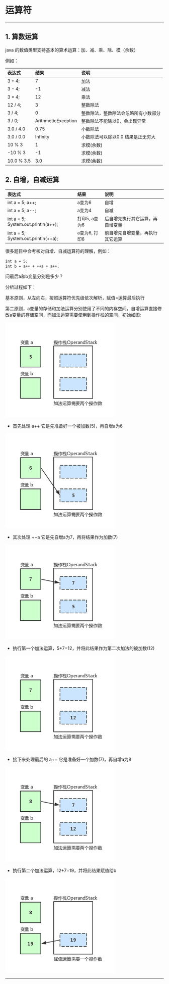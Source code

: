 # 运算符

---

## 1. 算数运算

java 的数值类型支持基本的算术运算：加、减、乘、除、模（余数）

例如：

| 表达式 | 结果 | 说明 |
| :--- | :--- | :--- |
| 3 + 4; | 7 | 加法 |
| 3 - 4; | -1 | 减法 |
| 3 \* 4; | 12 | 乘法 |
| 12 / 4; | 3 | 整数除法 |
| 3 / 4; | 0 | 整数除法，整数除法会忽略所有小数部分 |
| 3 / 0; | ArithmeticException | 整数除法不能除以0，会出现异常 |
| 3.0 / 4.0 | 0.75 | 小数除法 |
| 3.0 / 0.0 | Infinity | 小数除法可以除以0.0 结果是正无穷大 |
| 10 % 3 | 1 | 求模(余数) |
| -10 % 3 | -1 | 求模(余数) |
| 10.0 % 3.5 | 3.0 | 求模(余数) |

## 2. 自增，自减运算
| 表达式 | 结果 | 说明 |
| :--- | :--- | :--- |
| int a = 5; a++; | a变为6 | 自增 |
| int a = 5; a--; | a变为4 | 自减 |
| int a = 5; System.out.println(a++); | 打印5, a变为6 | 后自增先执行其它运算，再自增变量 |
| int a = 5; System.out.println(++a); | a变为6, 打印6 | 前自增先自增变量，再执行其它运算 |

很多题目中会考核对自增、自减运算符的理解，例如：

```
int a = 5;
int b = a++ + ++a + a++;
```

问最后a和b变量分别是多少？

分析过程如下：

基本原则，从左向右，按照运算符优先级依次解析，赋值=运算最后执行

第二原则，a变量的存储和加法运算分别使用了不同的内存空间，自增运算直接修改a变量的存储空间，而加法运算需要使用到操作栈的空间，初始如图:

![](/chapter_01/3_1.png)

* 首先处理 a++ 它是先准备好一个被加数(5)，再自增a为6

![](/chapter_01/3_2.png)

* 其次处理 ++a 它是先自增a为7，再将结果作为加数(7)

![](/chapter_01/3_3.png)

* 执行第一个加法运算，5+7=12，并将此结果作为第二次加法的被加数(12)

![](/chapter_01/3_4.png)

* 接下来处理最后的 a++ 它是准备好一个加数(7)，再自增a为8

![](/chapter_01/3_5.png)

* 执行第二个加法运算，12+7=19，并将此结果赋值给b

![](/chapter_01/3_6.png)



---



